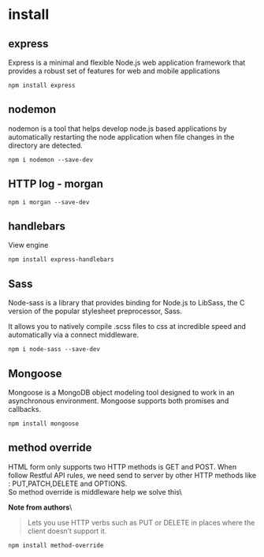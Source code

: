 # install
## express
Express is a minimal and flexible Node.js web application framework that provides a robust set of features for web and mobile applications
```
npm install express         
```
## nodemon 
nodemon is a tool that helps develop node.js based applications by automatically restarting the node application when file changes in the directory are detected.
```
npm i nodemon --save-dev      
```
## HTTP log - morgan
```
npm i morgan --save-dev   
```
## handlebars
View engine
```
npm install express-handlebars
```
## Sass
Node-sass is a library that provides binding for Node.js to LibSass, the C version of the popular stylesheet preprocessor, Sass.

It allows you to natively compile .scss files to css at incredible speed and automatically via a connect middleware.
```
npm i node-sass --save-dev
```
## Mongoose
Mongoose is a MongoDB object modeling tool designed to work in an asynchronous environment. Mongoose supports both promises and callbacks.
```
npm install mongoose
```
## method override
HTML form only supports two HTTP methods is GET and POST. When follow Restful API rules, we need send to server by other HTTP methods like : PUT,PATCH,DELETE and OPTIONS.\
So method override is middleware help we solve this\

**Note from authors**\
>Lets you use HTTP verbs such as PUT or DELETE in places where the client doesn’t support it.
```
npm install method-override
```